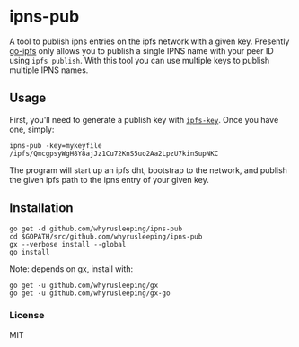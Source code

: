 # ipns-pub

A tool to publish ipns entries on the ipfs network with a given key.  Presently [go-ipfs](https://github.com/ipfs/go-ipfs) only allows you to publish a single IPNS name with your peer ID using `ipfs publish`. With this tool you can use multiple keys to publish multiple IPNS names.

## Usage
First, you'll need to generate a publish key with [`ipfs-key`](https://github.com/whyrusleeping/ipfs-key).
Once you have one, simply:
```
ipns-pub -key=mykeyfile /ipfs/QmcgpsyWgH8Y8ajJz1Cu72KnS5uo2Aa2LpzU7kinSupNKC
```

The program will start up an ipfs dht, bootstrap to the network, and publish the given
ipfs path to the ipns entry of your given key.

## Installation
```
go get -d github.com/whyrusleeping/ipns-pub
cd $GOPATH/src/github.com/whyrusleeping/ipns-pub
gx --verbose install --global
go install
```

Note: depends on gx, install with:
```
go get -u github.com/whyrusleeping/gx
go get -u github.com/whyrusleeping/gx-go
```

### License
MIT
